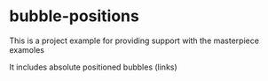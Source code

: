 # bubble-positions
This is a project example for providing support with the masterpiece examoles

It includes absolute positioned bubbles (links)

